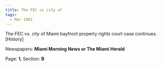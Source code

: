 ```yaml
---  
title: The FEC vs city of  
tags:  
  - Mar 1981  
---  
```

  
The FEC vs. city of Miami bayfront property rights court case continues. [History]  
  
Newspapers: **Miami Morning News or The Miami Herald**  
  
Page: **1**, Section: **B** 

